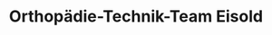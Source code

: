 ---
title: "Orthopädie-Technik-Team Eisold"
url: /fellbach/orthopaedie-technik-team-eisold/
shop: Allgemein
---
